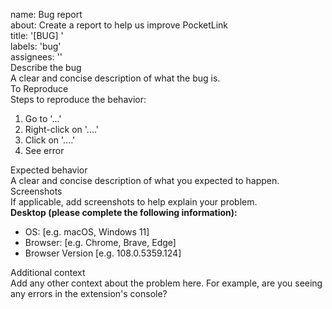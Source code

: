 name: Bug report  
about: Create a report to help us improve PocketLink  
title: '\[BUG\] '  
labels: 'bug'  
assignees: ''  
Describe the bug  
A clear and concise description of what the bug is.  
To Reproduce  
Steps to reproduce the behavior:

1. Go to '...'  
2. Right-click on '....'  
3. Click on '....'  
4. See error

Expected behavior  
A clear and concise description of what you expected to happen.  
Screenshots  
If applicable, add screenshots to help explain your problem.  
**Desktop (please complete the following information):**

* OS: \[e.g. macOS, Windows 11\]  
* Browser: \[e.g. Chrome, Brave, Edge\]  
* Browser Version \[e.g. 108.0.5359.124\]

Additional context  
Add any other context about the problem here. For example, are you seeing any errors in the extension's console?